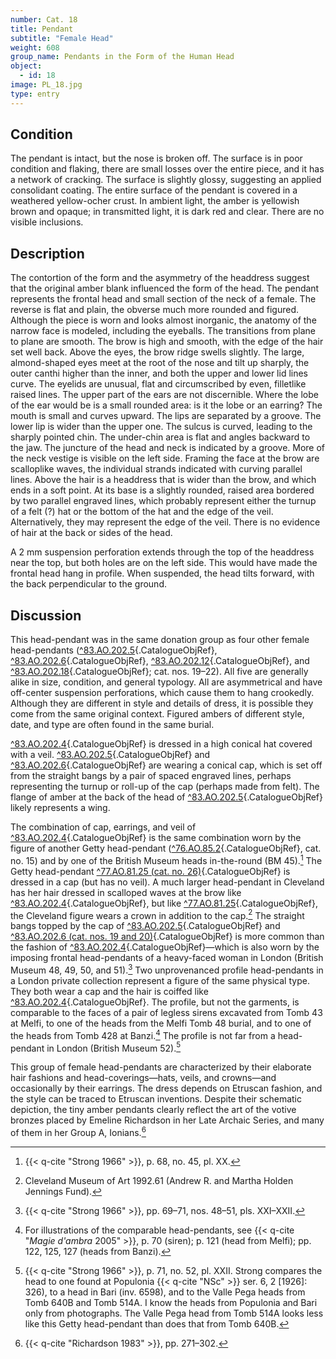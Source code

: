 ```yaml
---
number: Cat. 18
title: Pendant
subtitle: "Female Head"
weight: 608
group_name: Pendants in the Form of the Human Head
object:
  - id: 18
image: PL_18.jpg
type: entry
---
```


## Condition

The pendant is intact, but the nose is broken off. The surface is in poor condition and flaking, there are small losses over the entire piece, and it has a network of cracking. The surface is slightly glossy, suggesting an applied consolidant coating. The entire surface of the pendant is covered in a weathered yellow-ocher crust. In ambient light, the amber is yellowish brown and opaque; in transmitted light, it is dark red and clear. There are no visible inclusions.

## Description

The contortion of the form and the asymmetry of the headdress suggest that the original amber blank influenced the form of the head. The pendant represents the frontal head and small section of the neck of a female. The reverse is flat and plain, the obverse much more rounded and figured. Although the piece is worn and looks almost inorganic, the anatomy of the narrow face is modeled, including the eyeballs. The transitions from plane to plane are smooth. The brow is high and smooth, with the edge of the hair set well back. Above the eyes, the brow ridge swells slightly. The large, almond-shaped eyes meet at the root of the nose and tilt up sharply, the outer canthi higher than the inner, and both the upper and lower lid lines curve. The eyelids are unusual, flat and circumscribed by even, filletlike raised lines. The upper part of the ears are not discernible. Where the lobe of the ear would be is a small rounded area: is it the lobe or an earring? The mouth is small and curves upward. The lips are separated by a groove. The lower lip is wider than the upper one. The sulcus is curved, leading to the sharply pointed chin. The under-chin area is flat and angles backward to the jaw. The juncture of the head and neck is indicated by a groove. More of the neck vestige is visible on the left side. Framing the face at the brow are scalloplike waves, the individual strands indicated with curving parallel lines. Above the hair is a headdress that is wider than the brow, and which ends in a soft point. At its base is a slightly rounded, raised area bordered by two parallel engraved lines, which probably represent either the turnup of a felt (?) hat or the bottom of the hat and the edge of the veil. Alternatively, they may represent the edge of the veil. There is no evidence of hair at the back or sides of the head.

A 2 mm suspension perforation extends through the top of the headdress near the top, but both holes are on the left side. This would have made the frontal head hang in profile. When suspended, the head tilts forward, with the back perpendicular to the ground.

## Discussion

This head-pendant was in the same donation group as four other female head-pendants ([^83.AO.202.5](#cat-83.AO.202.5){.CatalogueObjRef}, [^83.AO.202.6](#cat-83.AO.202.6){.CatalogueObjRef}, [^83.AO.202.12](#cat-83.AO.202.12){.CatalogueObjRef}, and [^83.AO.202.18](#cat-83.AO.202.18){.CatalogueObjRef}; cat. nos. 19–22). All five are generally alike in size, condition, and general typology. All are asymmetrical and have off-center suspension perforations, which cause them to hang crookedly. Although they are different in style and details of dress, it is possible they come from the same original context. Figured ambers of different style, date, and type are often found in the same burial.

[^83.AO.202.4](#cat-83.AO.202.4){.CatalogueObjRef} is dressed in a high conical hat covered with a veil. [^83.AO.202.5](#cat-83.AO.202.5){.CatalogueObjRef} and [^83.AO.202.6](#cat-83.AO.202.6){.CatalogueObjRef} are wearing a conical cap, which is set off from the straight bangs by a pair of spaced engraved lines, perhaps representing the turnup or roll-up of the cap (perhaps made from felt). The flange of amber at the back of the head of [^83.AO.202.5](#cat-83.AO.202.5){.CatalogueObjRef} likely represents a wing.

The combination of cap, earrings, and veil of [^83.AO.202.4](#cat-83.AO.202.4){.CatalogueObjRef} is the same combination worn by the figure of another Getty head-pendant ([^76.AO.85.2](#cat-76.AO.85.2){.CatalogueObjRef}, cat. no. 15) and by one of the British Museum heads in-the-round (BM 45).[^1] The Getty head-pendant [^77.AO.81.25 (cat. no. 26)](#cat-77.AO.81.25){.CatalogueObjRef} is dressed in a cap (but has no veil). A much larger head-pendant in Cleveland has her hair dressed in scalloped waves at the brow like [^83.AO.202.4](#cat-83.AO.202.4){.CatalogueObjRef}, but like [^77.AO.81.25](#cat-77.AO.81.25){.CatalogueObjRef}, the Cleveland figure wears a crown in addition to the cap.[^2] The straight bangs topped by the cap of [^83.AO.202.5](#cat-83.AO.202.5){.CatalogueObjRef} and [^83.AO.202.6 (cat. nos. 19 and 20)](#cat-83.AO.202.6){.CatalogueObjRef} is more common than the fashion of [^83.AO.202.4](#cat-83.AO.202.4){.CatalogueObjRef}—which is also worn by the imposing frontal head-pendants of a heavy-faced woman in London (British Museum 48, 49, 50, and 51).[^3] Two unprovenanced profile head-pendants in a London private collection represent a figure of the same physical type. They both wear a cap and the hair is coiffed like [^83.AO.202.4](#cat-83.AO.202.4){.CatalogueObjRef}. The profile, but not the garments, is comparable to the faces of a pair of legless sirens excavated from Tomb 43 at Melfi, to one of the heads from the Melfi Tomb 48 burial, and to one of the heads from Tomb 428 at Banzi.[^4] The profile is not far from a head-pendant in London (British Museum 52).[^5]

This group of female head-pendants are characterized by their elaborate hair fashions and head-coverings—hats, veils, and crowns—and occasionally by their earrings. The dress depends on Etruscan fashion, and the style can be traced to Etruscan inventions. Despite their schematic depiction, the tiny amber pendants clearly reflect the art of the votive bronzes placed by Emeline Richardson in her Late Archaic Series, and many of them in her Group A, Ionians.[^6]


[^1]: {{< q-cite "Strong 1966" >}}, p. 68, no. 45, pl. XX.

[^2]: Cleveland Museum of Art 1992.61 (Andrew R. and Martha Holden Jennings Fund).

[^3]: {{< q-cite "Strong 1966" >}}, pp. 69–71, nos. 48–51, pls. XXI–XXII.

[^4]: For illustrations of the comparable head-pendants, see {{< q-cite "*Magie d'ambra* 2005" >}}, p. 70 (siren); p. 121 (head from Melfi); pp. 122, 125, 127 (heads from Banzi).

[^5]: {{< q-cite "Strong 1966" >}}, p. 71, no. 52, pl. XXII. Strong compares the head to one found at Populonia {{< q-cite "NSc" >}} ser. 6, 2 [1926]: 326), to a head in Bari (inv. 6598), and to the Valle Pega heads from Tomb 640B and Tomb 514A. I know the heads from Populonia and Bari only from photographs. The Valle Pega head from Tomb 514A looks less like this Getty head-pendant than does that from Tomb 640B.

[^6]: {{< q-cite "Richardson 1983" >}}, pp. 271–302.
